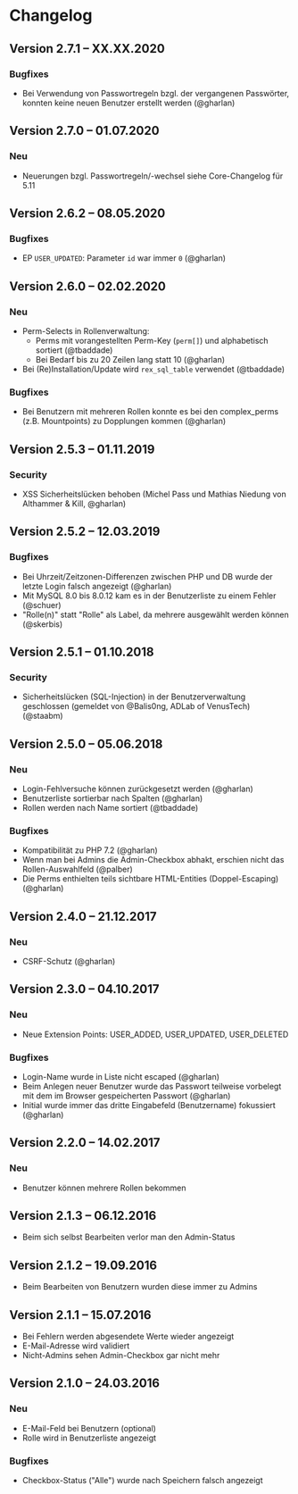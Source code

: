 Changelog
=========

Version 2.7.1 – XX.XX.2020
--------------------------

### Bugfixes

* Bei Verwendung von Passwortregeln bzgl. der vergangenen Passwörter, konnten keine neuen Benutzer erstellt werden (@gharlan)


Version 2.7.0 – 01.07.2020
--------------------------

### Neu

* Neuerungen bzgl. Passwortregeln/-wechsel siehe Core-Changelog für 5.11


Version 2.6.2 – 08.05.2020
--------------------------

### Bugfixes

* EP `USER_UPDATED`: Parameter `id` war immer `0` (@gharlan)


Version 2.6.0 – 02.02.2020
--------------------------

### Neu

* Perm-Selects in Rollenverwaltung:
    - Perms mit vorangestellten Perm-Key (`perm[]`) und alphabetisch sortiert (@tbaddade)
    - Bei Bedarf bis zu 20 Zeilen lang statt 10 (@gharlan)
* Bei (Re)Installation/Update wird `rex_sql_table` verwendet (@tbaddade)

### Bugfixes

* Bei Benutzern mit mehreren Rollen konnte es bei den complex_perms (z.B. Mountpoints) zu Dopplungen kommen (@gharlan)


Version 2.5.3 – 01.11.2019
--------------------------

### Security

* XSS Sicherheitslücken behoben (Michel Pass und Mathias Niedung von Althammer & Kill, @gharlan)


Version 2.5.2 – 12.03.2019
--------------------------

### Bugfixes

* Bei Uhrzeit/Zeitzonen-Differenzen zwischen PHP und DB wurde der letzte Login falsch angezeigt (@gharlan)
* Mit MySQL 8.0 bis 8.0.12 kam es in der Benutzerliste zu einem Fehler (@schuer)
* "Rolle(n)" statt "Rolle" als Label, da mehrere ausgewählt werden können (@skerbis)


Version 2.5.1 – 01.10.2018
--------------------------

### Security

* Sicherheitslücken (SQL-Injection) in der Benutzerverwaltung geschlossen (gemeldet von @Balis0ng, ADLab of VenusTech) (@staabm)


Version 2.5.0 – 05.06.2018
--------------------------

### Neu

* Login-Fehlversuche können zurückgesetzt werden (@gharlan)
* Benutzerliste sortierbar nach Spalten (@gharlan)
* Rollen werden nach Name sortiert (@tbaddade)

### Bugfixes

* Kompatibilität zu PHP 7.2 (@gharlan)
* Wenn man bei Admins die Admin-Checkbox abhakt, erschien nicht das Rollen-Auswahlfeld (@palber)
* Die Perms enthielten teils sichtbare HTML-Entities (Doppel-Escaping) (@gharlan)


Version 2.4.0 – 21.12.2017
--------------------------

### Neu

* CSRF-Schutz (@gharlan)


Version 2.3.0 – 04.10.2017
--------------------------

### Neu

* Neue Extension Points: USER_ADDED, USER_UPDATED, USER_DELETED

### Bugfixes

* Login-Name wurde in Liste nicht escaped (@gharlan)
* Beim Anlegen neuer Benutzer wurde das Passwort teilweise vorbelegt mit dem im Browser gespeicherten Passwort (@gharlan)
* Initial wurde immer das dritte Eingabefeld (Benutzername) fokussiert (@gharlan)


Version 2.2.0 – 14.02.2017
--------------------------

### Neu

* Benutzer können mehrere Rollen bekommen


Version 2.1.3 – 06.12.2016
--------------------------

* Beim sich selbst Bearbeiten verlor man den Admin-Status


Version 2.1.2 – 19.09.2016
--------------------------

* Beim Bearbeiten von Benutzern wurden diese immer zu Admins


Version 2.1.1 – 15.07.2016
--------------------------

* Bei Fehlern werden abgesendete Werte wieder angezeigt
* E-Mail-Adresse wird validiert
* Nicht-Admins sehen Admin-Checkbox gar nicht mehr


Version 2.1.0 – 24.03.2016
--------------------------

### Neu

* E-Mail-Feld bei Benutzern (optional)
* Rolle wird in Benutzerliste angezeigt

### Bugfixes

* Checkbox-Status ("Alle") wurde nach Speichern falsch angezeigt
